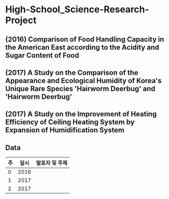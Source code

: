 # High-School_Science-Research-Project

## (2016) Comparison of Food Handling Capacity in the American East according to the Acidity and Sugar Content of Food



## (2017) A Study on the Comparison of the Appearance and Ecological Humidity of Korea's Unique Rare Species 'Hairworm Deerbug' and 'Hairworm Deerbug'



## (2017) A Study on the Improvement of Heating Efficiency of Ceiling Heating System by Expansion of Humidification System



## Data
| 주  | 일시            | 발표자 및 주제                                                                                                                                                                                                  |  
| --- |---------------|-----------------------------------------------------------------------------------------------------------------------------------------------------------------------------------------------------------|  
| 0   | 2016 | |  
| 1   | 2017 | |  
| 2   | 2017 | |
